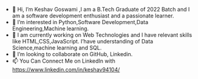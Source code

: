 - 👋 Hi, I’m Keshav Goswami ,I am a B.Tech Graduate of 2022 Batch and I am a software development enthusiast and a passionate learner.
- 👀 I’m interested in  Python,Software Development,Data Engineering,Machine learning.
- 🌱 I am currently working on Web Technologies and I have relevant skills like HTML,CSS,JavaScript. I’have understanding of  Data Science,machine learning and SQL. 
- 💞️ I’m looking to collaborate on GitHub, Linkedin.
- 📫 You Can Connect Me on LinkedIn with https://www.linkedin.com/in/keshav94104/

<!---
Erkeshav7/Erkeshav7 is a ✨ special ✨ repository because its `README.md` (this file) appears on your GitHub profile.
You can click the Preview link to take a look at your changes.
--->
